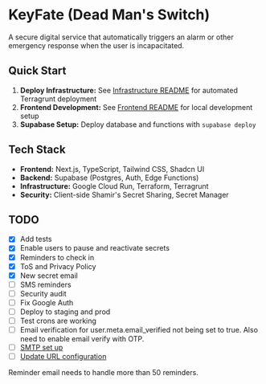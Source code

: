 # KeyFate (Dead Man's Switch)

A secure digital service that automatically triggers an alarm or other emergency response when the user is incapacitated.

## Quick Start

1. **Deploy Infrastructure:** See [Infrastructure README](infrastructure/README.md) for automated Terragrunt deployment
2. **Frontend Development:** See [Frontend README](frontend/README.md) for local development setup
3. **Supabase Setup:** Deploy database and functions with `supabase deploy`

## Tech Stack

- **Frontend:** Next.js, TypeScript, Tailwind CSS, Shadcn UI
- **Backend:** Supabase (Postgres, Auth, Edge Functions)
- **Infrastructure:** Google Cloud Run, Terraform, Terragrunt
- **Security:** Client-side Shamir's Secret Sharing, Secret Manager

## TODO

- [x] Add tests
- [x] Enable users to pause and reactivate secrets
- [x] Reminders to check in
- [x] ToS and Privacy Policy
- [x] New secret email
- [ ] SMS reminders
- [ ] Security audit
- [ ] Fix Google Auth
- [ ] Deploy to staging and prod
- [ ] Test crons are working
- [ ] Email verification for user.meta.email_verified not being set to true. Also need to enable email verify with OTP.
- [ ] [SMTP set up](https://supabase.com/dashboard/project/kvutysvqnqvcqjhduqpd/auth/templates)
- [ ] [Update URL configuration](https://supabase.com/dashboard/project/kvutysvqnqvcqjhduqpd/auth/url-configuration)

Reminder email needs to handle more than 50 reminders.
